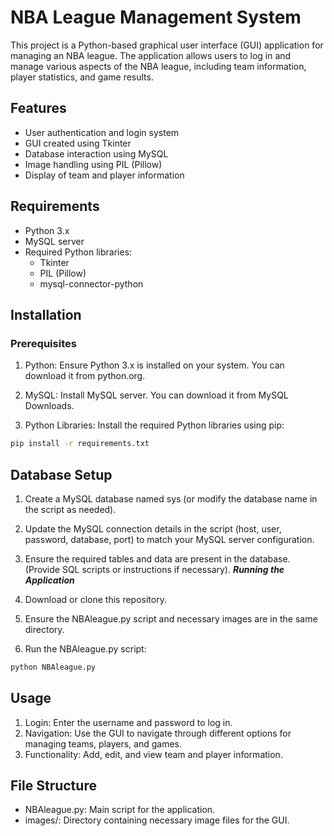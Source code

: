 # NBA League Management System

This project is a Python-based graphical user interface (GUI) application for managing an NBA league. The application allows users to log in and manage various aspects of the NBA league, including team information, player statistics, and game results.

## Features
- User authentication and login system
- GUI created using Tkinter
- Database interaction using MySQL
- Image handling using PIL (Pillow)
- Display of team and player information
## Requirements
- Python 3.x
- MySQL server
- Required Python libraries:
  - Tkinter
  - PIL (Pillow)
  - mysql-connector-python
## Installation
### Prerequisites
1. Python: Ensure Python 3.x is installed on your system. You can download it from python.org.

2. MySQL: Install MySQL server. You can download it from MySQL Downloads.

3. Python Libraries: Install the required Python libraries using pip:

```bash
pip install -r requirements.txt
```
## Database Setup
1. Create a MySQL database named sys (or modify the database name in the script as needed).
2. Update the MySQL connection details in the script (host, user, password, database, port) to match your MySQL server configuration.
3. Ensure the required tables and data are present in the database. (Provide SQL scripts or instructions if necessary).
***Running the Application***
1. Download or clone this repository.

2. Ensure the NBAleague.py script and necessary images are in the same directory.

3. Run the NBAleague.py script:

```bash
python NBAleague.py
```
## Usage
1. Login: Enter the username and password to log in.
2. Navigation: Use the GUI to navigate through different options for managing teams, players, and games.
3. Functionality: Add, edit, and view team and player information.
## File Structure
- NBAleague.py: Main script for the application.
- images/: Directory containing necessary image files for the GUI.
